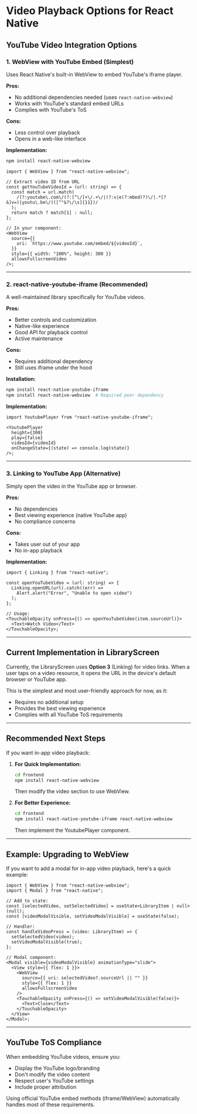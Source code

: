 # Video Playback Options for React Native

## YouTube Video Integration Options

### 1. **WebView with YouTube Embed (Simplest)**

Uses React Native's built-in WebView to embed YouTube's iframe player.

**Pros:**

- No additional dependencies needed (uses `react-native-webview`)
- Works with YouTube's standard embed URLs
- Complies with YouTube's ToS

**Cons:**

- Less control over playback
- Opens in a web-like interface

**Implementation:**

```bash
npm install react-native-webview
```

```tsx
import { WebView } from "react-native-webview";

// Extract video ID from URL
const getYouTubeVideoId = (url: string) => {
  const match = url.match(
    /(?:youtube\.com\/(?:[^\/]+\/.+\/|(?:v|e(?:mbed)?)\/|.*[?&]v=)|youtu\.be\/)([^"&?\/\s]{11})/
  );
  return match ? match[1] : null;
};

// In your component:
<WebView
  source={{
    uri: `https://www.youtube.com/embed/${videoId}`,
  }}
  style={{ width: "100%", height: 300 }}
  allowsFullscreenVideo
/>;
```

---

### 2. **react-native-youtube-iframe (Recommended)**

A well-maintained library specifically for YouTube videos.

**Pros:**

- Better controls and customization
- Native-like experience
- Good API for playback control
- Active maintenance

**Cons:**

- Requires additional dependency
- Still uses iframe under the hood

**Installation:**

```bash
npm install react-native-youtube-iframe
npm install react-native-webview  # Required peer dependency
```

**Implementation:**

```tsx
import YoutubePlayer from "react-native-youtube-iframe";

<YoutubePlayer
  height={300}
  play={false}
  videoId={videoId}
  onChangeState={(state) => console.log(state)}
/>;
```

---

### 3. **Linking to YouTube App (Alternative)**

Simply open the video in the YouTube app or browser.

**Pros:**

- No dependencies
- Best viewing experience (native YouTube app)
- No compliance concerns

**Cons:**

- Takes user out of your app
- No in-app playback

**Implementation:**

```tsx
import { Linking } from "react-native";

const openYouTubeVideo = (url: string) => {
  Linking.openURL(url).catch((err) =>
    Alert.alert("Error", "Unable to open video")
  );
};

// Usage:
<TouchableOpacity onPress={() => openYouTubeVideo(item.sourceUrl)}>
  <Text>Watch Video</Text>
</TouchableOpacity>;
```

---

## Current Implementation in LibraryScreen

Currently, the LibraryScreen uses **Option 3** (Linking) for video links. When a user taps on a video resource, it opens the URL in the device's default browser or YouTube app.

This is the simplest and most user-friendly approach for now, as it:

- Requires no additional setup
- Provides the best viewing experience
- Complies with all YouTube ToS requirements

---

## Recommended Next Steps

If you want in-app video playback:

1. **For Quick Implementation:**

   ```bash
   cd frontend
   npm install react-native-webview
   ```

   Then modify the video section to use WebView.

2. **For Better Experience:**
   ```bash
   cd frontend
   npm install react-native-youtube-iframe react-native-webview
   ```
   Then implement the YoutubePlayer component.

---

## Example: Upgrading to WebView

If you want to add a modal for in-app video playback, here's a quick example:

```tsx
import { WebView } from "react-native-webview";
import { Modal } from "react-native";

// Add to state:
const [selectedVideo, setSelectedVideo] = useState<LibraryItem | null>(null);
const [videoModalVisible, setVideoModalVisible] = useState(false);

// Handler:
const handleVideoPress = (video: LibraryItem) => {
  setSelectedVideo(video);
  setVideoModalVisible(true);
};

// Modal component:
<Modal visible={videoModalVisible} animationType="slide">
  <View style={{ flex: 1 }}>
    <WebView
      source={{ uri: selectedVideo?.sourceUrl || "" }}
      style={{ flex: 1 }}
      allowsFullscreenVideo
    />
    <TouchableOpacity onPress={() => setVideoModalVisible(false)}>
      <Text>Close</Text>
    </TouchableOpacity>
  </View>
</Modal>;
```

---

## YouTube ToS Compliance

When embedding YouTube videos, ensure you:

- Display the YouTube logo/branding
- Don't modify the video content
- Respect user's YouTube settings
- Include proper attribution

Using official YouTube embed methods (iframe/WebView) automatically handles most of these requirements.
